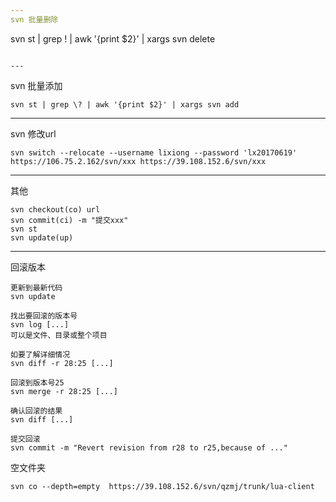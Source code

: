 ```yaml
---
svn 批量删除
```
svn st | grep ! | awk '{print $2}' | xargs svn delete
```

---
```

svn 批量添加
```
svn st | grep \? | awk '{print $2}' | xargs svn add
```

---
svn 修改url
```
svn switch --relocate --username lixiong --password 'lx20170619' https://106.75.2.162/svn/xxx https://39.108.152.6/svn/xxx
```

---
其他
```shell
svn checkout(co) url
svn commit(ci) -m "提交xxx"
svn st
svn update(up)
```

---
回滚版本
```
更新到最新代码
svn update

找出要回滚的版本号
svn log [...]
可以是文件、目录或整个项目

如要了解详细情况
svn diff -r 28:25 [...]

回滚到版本号25
svn merge -r 28:25 [...]

确认回滚的结果
svn diff [...]

提交回滚
svn commit -m "Revert revision from r28 to r25,because of ..."
```

空文件夹
```shell
svn co --depth=empty  https://39.108.152.6/svn/qzmj/trunk/lua-client
```
